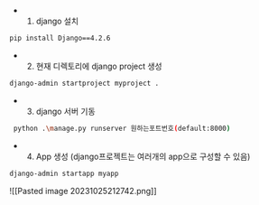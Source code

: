 - 1. django 설치
``` bash
pip install Django==4.2.6
```

- 2. 현재 디렉토리에 django project 생성
``` bash
django-admin startproject myproject .
```

- 3. django 서버 기동
``` bash
 python .\manage.py runserver 원하는포트번호(default:8000)
```

- 4. App 생성 (django프로젝트는 여러개의 app으로 구성할 수 있음)
``` bash
django-admin startapp myapp
```
![[Pasted image 20231025212742.png]]

